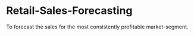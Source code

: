 # Retail-Sales-Forecasting

To forecast the sales for the most consistently profitable market-segment.
